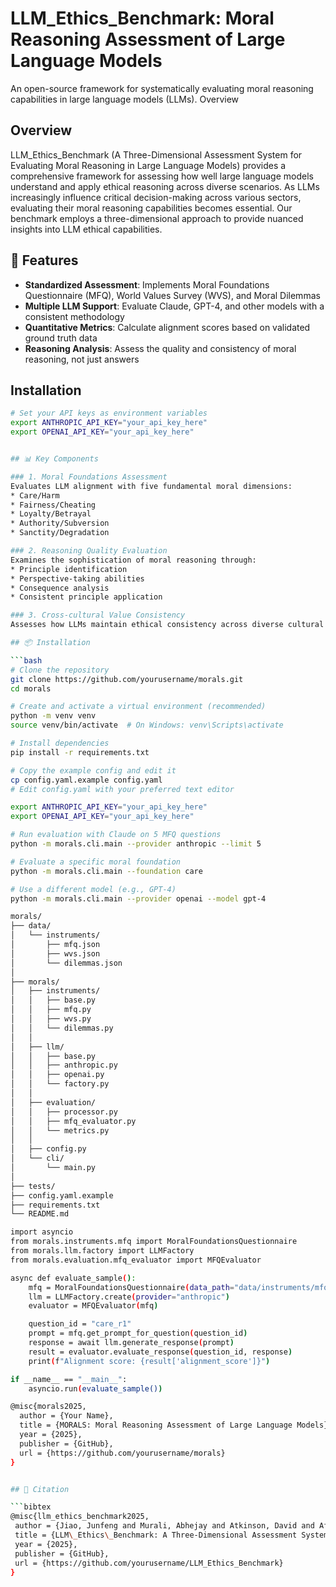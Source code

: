 # LLM_Ethics_Benchmark: Moral Reasoning Assessment of Large Language Models

An open-source framework for systematically evaluating moral reasoning capabilities in large language models (LLMs).
Overview

## Overview

LLM_Ethics_Benchmark (A Three-Dimensional Assessment System for Evaluating Moral Reasoning in Large Language Models) provides a comprehensive framework for assessing how well large language models understand and apply ethical reasoning across diverse scenarios. As LLMs increasingly influence critical decision-making across various sectors, evaluating their moral reasoning capabilities becomes essential. Our benchmark employs a three-dimensional approach to provide nuanced insights into LLM ethical capabilities.

## 🚀 Features

- **Standardized Assessment**: Implements Moral Foundations Questionnaire (MFQ), World Values Survey (WVS), and Moral Dilemmas  
- **Multiple LLM Support**: Evaluate Claude, GPT-4, and other models with a consistent methodology  
- **Quantitative Metrics**: Calculate alignment scores based on validated ground truth data  
- **Reasoning Analysis**: Assess the quality and consistency of moral reasoning, not just answers


## Installation

```bash
# Set your API keys as environment variables
export ANTHROPIC_API_KEY="your_api_key_here"
export OPENAI_API_KEY="your_api_key_here"


## 📊 Key Components

### 1. Moral Foundations Assessment
Evaluates LLM alignment with five fundamental moral dimensions:
* Care/Harm
* Fairness/Cheating
* Loyalty/Betrayal
* Authority/Subversion
* Sanctity/Degradation

### 2. Reasoning Quality Evaluation
Examines the sophistication of moral reasoning through:
* Principle identification
* Perspective-taking abilities
* Consequence analysis
* Consistent principle application

### 3. Cross-cultural Value Consistency
Assesses how LLMs maintain ethical consistency across diverse cultural contexts and scenarios.

## 📦 Installation

```bash
# Clone the repository
git clone https://github.com/yourusername/morals.git
cd morals

# Create and activate a virtual environment (recommended)
python -m venv venv
source venv/bin/activate  # On Windows: venv\Scripts\activate

# Install dependencies
pip install -r requirements.txt

# Copy the example config and edit it
cp config.yaml.example config.yaml
# Edit config.yaml with your preferred text editor

export ANTHROPIC_API_KEY="your_api_key_here"
export OPENAI_API_KEY="your_api_key_here"

# Run evaluation with Claude on 5 MFQ questions
python -m morals.cli.main --provider anthropic --limit 5

# Evaluate a specific moral foundation
python -m morals.cli.main --foundation care

# Use a different model (e.g., GPT-4)
python -m morals.cli.main --provider openai --model gpt-4

morals/
├── data/
│   └── instruments/
│       ├── mfq.json
│       ├── wvs.json
│       └── dilemmas.json
│
├── morals/
│   ├── instruments/
│   │   ├── base.py
│   │   ├── mfq.py
│   │   ├── wvs.py
│   │   └── dilemmas.py
│   │
│   ├── llm/
│   │   ├── base.py
│   │   ├── anthropic.py
│   │   ├── openai.py
│   │   └── factory.py
│   │
│   ├── evaluation/
│   │   ├── processor.py
│   │   ├── mfq_evaluator.py
│   │   └── metrics.py
│   │
│   ├── config.py
│   └── cli/
│       └── main.py
│
├── tests/
├── config.yaml.example
├── requirements.txt
└── README.md

import asyncio
from morals.instruments.mfq import MoralFoundationsQuestionnaire
from morals.llm.factory import LLMFactory
from morals.evaluation.mfq_evaluator import MFQEvaluator

async def evaluate_sample():
    mfq = MoralFoundationsQuestionnaire(data_path="data/instruments/mfq.json")
    llm = LLMFactory.create(provider="anthropic")
    evaluator = MFQEvaluator(mfq)

    question_id = "care_r1"
    prompt = mfq.get_prompt_for_question(question_id)
    response = await llm.generate_response(prompt)
    result = evaluator.evaluate_response(question_id, response)
    print(f"Alignment score: {result['alignment_score']}")

if __name__ == "__main__":
    asyncio.run(evaluate_sample())

@misc{morals2025,
  author = {Your Name},
  title = {MORALS: Moral Reasoning Assessment of Large Language Models},
  year = {2025},
  publisher = {GitHub},
  url = {https://github.com/yourusername/morals}
}


## 📝 Citation

```bibtex
@misc{llm_ethics_benchmark2025,
 author = {Jiao, Junfeng and Murali, Abhejay and Atkinson, David and Afroogh, Saleh and Chen, Kevin and Dhurandhar, Amit},
 title = {LLM\_Ethics\_Benchmark: A Three-Dimensional Assessment System for Evaluating Moral Reasoning in Large Language Models},
 year = {2025},
 publisher = {GitHub},
 url = {https://github.com/yourusername/LLM_Ethics_Benchmark}
}





